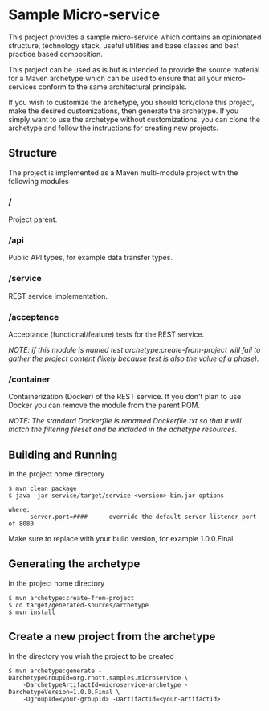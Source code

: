 # Sample Micro-service
This project provides a sample micro-service which contains an opinionated structure, technology stack, useful utilities and base classes and best practice based composition. 

This project can be used as is but is intended to provide the source material for a Maven
archetype which can be used to ensure that all your micro-services conform to the same architectural principals.

If you wish to customize the archetype, you should fork/clone this project, make the desired customizations, then generate the archetype. If you simply want to use the archetype without customizations, you can clone the archetype and follow the instructions for creating new projects.

## Structure

The project is implemented as a Maven multi-module project with the following modules

### /
Project parent.

### /api
Public API types, for example data transfer types.

### /service
REST service implementation.

### /acceptance
Acceptance (functional/feature) tests for the REST service.

*NOTE: if this module is named test archetype:create-from-project will fail to gather the project content (likely because test is also the value of a phase).*

### /container
Containerization (Docker) of the REST service. If you don't plan to use Docker you can remove the module from the parent POM. 

*NOTE: The standard Dockerfile is renamed Dockerfile.txt so that it will match the filtering fileset and be included in the achetype resources.*

## Building and Running

In the project home directory 

    $ mvn clean package
    $ java -jar service/target/service-<version>-bin.jar options
    
    where:  
        --server.port=####		override the default server listener port of 8080
Make sure to replace <version> with your build version, for example 1.0.0.Final.

## Generating the archetype

In the project home directory 

    $ mvn archetype:create-from-project
    $ cd target/generated-sources/archetype
    $ mvn install
## Create a new project from the archetype

In the directory you wish the project to be created

    $ mvn archetype:generate -DarchetypeGroupId=org.rnott.samples.microservice \
        -DarchetypeArtifactId=microservice-archetype -DarchetypeVersion=1.0.0.Final \
        -DgroupId=<your-groupId> -DartifactId=<your-artifactId>

